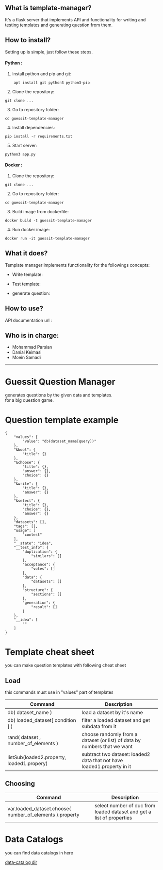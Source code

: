 ## What is template-manager?
It's a flask server that implements API and functionality for writing and testing templates and generating question from them.


## How to install?
Setting up is simple, just follow these steps.

#### Python :

1. Install python and pip and git:  
```
    apt install git python3 python3-pip
```

2. Clone the repository:
```
git clone ...
```

3. Go to repository folder:
```
cd guessit-template-manager
```

4. Install dependencies:
```
pip install -r requirements.txt
```

5. Start server:
```
python3 app.py
```

####  Docker :

1. Clone the repository:
```
git clone ...
```

2. Go to repository folder:
```
cd guessit-template-manager
```

3. Build image from dockerfile:
```
docker build -t guessit-template-manager
```

4. Run docker image:
```
docker run -it guessit-template-manager
```


## What it does?
Template manager implements functionality for the followings concepts:

- Write template:

- Test template:

- generate question:


## How to use?
API documentation url : 


## Who is in charge: 
- Mohammad Parsian
- Danial Keimasi
- Moein Samadi

--------------------------------------------------------------------------------


# Guessit Question Manager
generates questions by the given data and templates.  
for a big question game.

# Question template example
```
{
    "values": {
        "value": "db(dataset_name[query])"
    },
    "&bool": {
        "title": {}
    },
    "&choose": {
        "title": {},
        "answer": {},
        "choice": {}
    },
    "&write": {
        "title": {},
        "answer": {}
    },
    "&select": {
        "title": {},
        "choice": {},
        "answer": {}
    },
    "datasets": [],
    "tags": [],
    "usage": [
        "contest"
    ],
    "__state": "idea",
    "__test_info": {
        "duplication": {
            "similars": []
        },
        "acceptance": {
            "votes": []
        },
        "data": {
            "datasets": []
        },
        "structure": {
            "sections": []
        },
        "generation": {
            "result": []
        }
    },
    "__idea": [
        ""
    ]
}
```

# Template cheat sheet
you can make question templates with following cheat sheet

## Load
this commands must use in "values" part of templates

Command | Description
------- | -------
db( dataset_name ) | load a dataset by it's name
db( loaded_dataset[ condition ] ) | filter a loaded dataset and get subdata from it
rand( dataset , number_of_elements ) | choose randomly from a dataset (or list) of data by numbers that we want
listSub(loaded2.property, loaded1.propery) | subtract two dataset: loaded2 data that not have loaded1.property in it

## Choosing
Command | Description
------- | -------
var.loaded_dataset.choose( number_of_elements ).property | select number of duc from loaded dataset and get a list of properties

  
  
# Data Catalogs
you can find data catalogs in here
  
[data-catalog dir](https://github.com/danialkeimasi/whoknows-template-manager/blob/master/data_catalogs/)
